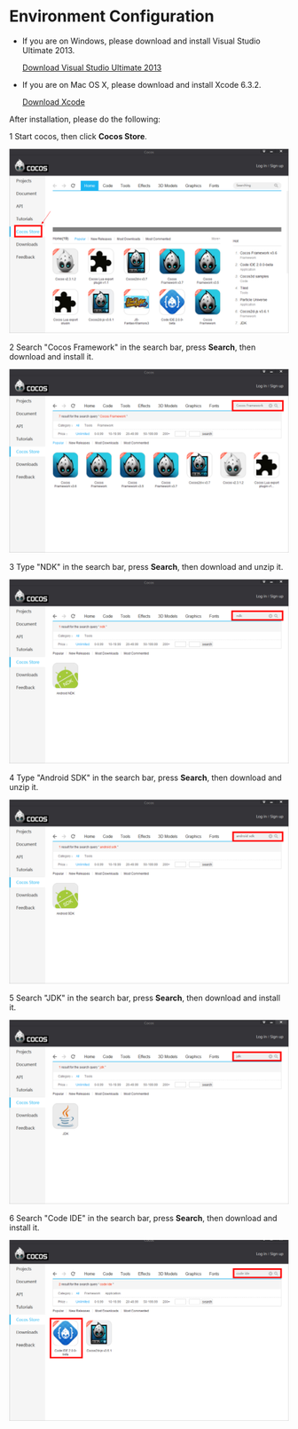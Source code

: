 # Environment Configuration

- If you are on Windows, please download and install Visual Studio Ultimate 2013. 

     [Download  Visual Studio Ultimate 2013](https://www.visualstudio.com/en-us/downloads/download-visual-studio-vs) 

- If you are on Mac OS X, please download and install Xcode 6.3.2.

    [Download Xcode](https://developer.apple.com/xcode/downloads/) 

After installation, please do the following:

1 Start cocos, then click **Cocos Store**.

![image](res_en/image001.png)

2 Search "Cocos Framework" in the search bar, press **Search**, then download and install it.

![image](res_en/image002.png)

3 Type "NDK" in the search bar, press **Search**, then download and unzip it.

![image](res_en/image003.png)

4 Type "Android SDK" in the search bar, press **Search**, then download and unzip it.

![image](res_en/image004.png)

5 Search "JDK" in the search bar, press **Search**, then download and install it.

![image](res_en/image005.png)

6 Search "Code IDE" in the search bar, press **Search**, then download and install it.

![image](res_en/image006.png)
